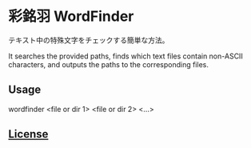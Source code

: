 # 彩銘羽 WordFinder
テキスト中の特殊文字をチェックする簡単な方法。

It searches the provided paths, finds which text files contain non-ASCII characters, and outputs the paths to the corresponding files.

## Usage
wordfinder <file or dir 1> <file or dir 2> <...>

## [License](https://github.com/Cai-Ming-Yu/CMY-WordFinder/blob/C-M-Y/LICENSE)